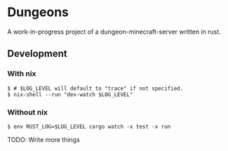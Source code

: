 # Dungeons

A work-in-progress project of a dungeon-minecraft-server written in rust.

## Development

### With nix

```
$ # $LOG_LEVEL will default to "trace" if not specified.
$ nix-shell --run "dev-watch $LOG_LEVEL"
```

### Without nix

```console
$ env RUST_LOG=$LOG_LEVEL cargo watch -x test -x run
```

TODO: Write more things
